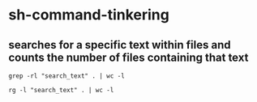 # sh-command-tinkering
## searches for a specific text within files and counts the number of files containing that text
```
grep -rl "search_text" . | wc -l
```
```
rg -l "search_text" . | wc -l
```
